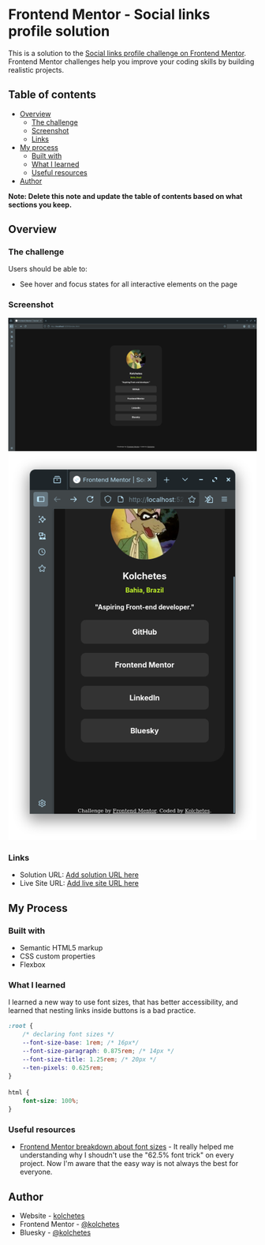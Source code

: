 # Frontend Mentor - Social links profile solution

This is a solution to the [Social links profile challenge on Frontend Mentor](https://www.frontendmentor.io/challenges/social-links-profile-UG32l9m6dQ). Frontend Mentor challenges help you improve your coding skills by building realistic projects. 

## Table of contents

- [Overview](#overview)
  - [The challenge](#the-challenge)
  - [Screenshot](#screenshot)
  - [Links](#links)
- [My process](#my-process)
  - [Built with](#built-with)
  - [What I learned](#what-i-learned)
  - [Useful resources](#useful-resources)
- [Author](#author)

**Note: Delete this note and update the table of contents based on what sections you keep.**

## Overview

### The challenge

Users should be able to:

- See hover and focus states for all interactive elements on the page

### Screenshot

![](./assets/images/desktop.png)
![](./assets/images/mobile.png)

### Links

- Solution URL: [Add solution URL here](https://www.frontendmentor.io/solutions/social-profile-with-semantic-html-and-acessibility-cPESNtkYW0)
- Live Site URL: [Add live site URL here](https://kolchetes.github.io/social-links-profile/)

## My Process

### Built with

- Semantic HTML5 markup
- CSS custom properties
- Flexbox

### What I learned

I learned a new way to use font sizes, that has better accessibility, and learned that nesting links inside buttons is a bad practice.

```css
:root {
    /* declaring font sizes */
    --font-size-base: 1rem; /* 16px*/
    --font-size-paragraph: 0.875rem; /* 14px */
    --font-size-title: 1.25rem; /* 20px */
    --ten-pixels: 0.625rem;
}

html {
    font-size: 100%;
} 
```

### Useful resources

- [Frontend Mentor breakdown about font sizes](https://bsky.app/profile/frontendmentor.io/post/3lsebbsj53423) - It really helped me understanding why I shoudn't use the "62.5% font trick" on every project. Now I'm aware that the easy way is not always the best for everyone.

## Author

- Website - [kolchetes](https://github.com/kolchetes)
- Frontend Mentor - [@kolchetes](https://www.frontendmentor.io/profile/kolchetes)
- Bluesky - [@kolchetes](https://bsky.app/profile/kolchetes.bsky.social)
